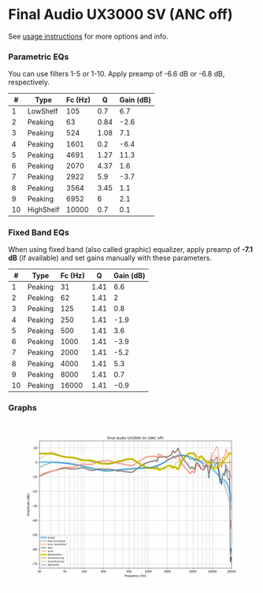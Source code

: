 # Final Audio UX3000 SV (ANC off)
See [usage instructions](https://github.com/jaakkopasanen/AutoEq#usage) for more options and info.

### Parametric EQs
You can use filters 1-5 or 1-10. Apply preamp of -6.6 dB or -6.8 dB, respectively.

|   # | Type      |   Fc (Hz) |    Q |   Gain (dB) |
|-----|-----------|-----------|------|-------------|
|   1 | LowShelf  |       105 | 0.7  |         6.7 |
|   2 | Peaking   |        63 | 0.84 |        -2.6 |
|   3 | Peaking   |       524 | 1.08 |         7.1 |
|   4 | Peaking   |      1601 | 0.2  |        -6.4 |
|   5 | Peaking   |      4691 | 1.27 |        11.3 |
|   6 | Peaking   |      2070 | 4.37 |         1.6 |
|   7 | Peaking   |      2922 | 5.9  |        -3.7 |
|   8 | Peaking   |      3564 | 3.45 |         1.1 |
|   9 | Peaking   |      6952 | 6    |         2.1 |
|  10 | HighShelf |     10000 | 0.7  |         0.1 |

### Fixed Band EQs
When using fixed band (also called graphic) equalizer, apply preamp of **-7.1 dB** (if available) and set gains manually with these parameters.

|   # | Type    |   Fc (Hz) |    Q |   Gain (dB) |
|-----|---------|-----------|------|-------------|
|   1 | Peaking |        31 | 1.41 |         6.6 |
|   2 | Peaking |        62 | 1.41 |         2   |
|   3 | Peaking |       125 | 1.41 |         0.8 |
|   4 | Peaking |       250 | 1.41 |        -1.9 |
|   5 | Peaking |       500 | 1.41 |         3.6 |
|   6 | Peaking |      1000 | 1.41 |        -3.9 |
|   7 | Peaking |      2000 | 1.41 |        -5.2 |
|   8 | Peaking |      4000 | 1.41 |         5.3 |
|   9 | Peaking |      8000 | 1.41 |         0.7 |
|  10 | Peaking |     16000 | 1.41 |        -0.9 |

### Graphs
![](./Final%20Audio%20UX3000%20SV%20(ANC%20off).png)
